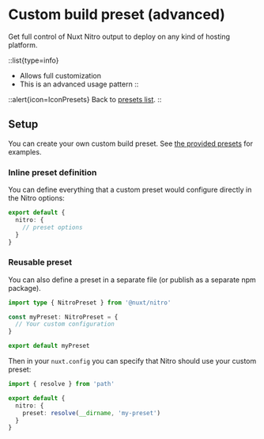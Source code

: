 # Custom build preset (advanced)

Get full control of Nuxt Nitro output to deploy on any kind of hosting platform.

::list{type=info}
- Allows full customization
- This is an advanced usage pattern
::

::alert{icon=IconPresets}
Back to [presets list](/docs/deployment/presets).
::

## Setup

You can create your own custom build preset. See [the provided presets](https://github.com/nuxt/framework/blob/main/packages/nitro/src/presets) for examples.

### Inline preset definition

You can define everything that a custom preset would configure directly in the Nitro options:

```ts [nuxt.config.js]
export default {
  nitro: {
    // preset options
  }
}
```

### Reusable preset

You can also define a preset in a separate file (or publish as a separate npm package).

```ts [my-preset/index.ts]
import type { NitroPreset } from '@nuxt/nitro'

const myPreset: NitroPreset = {
  // Your custom configuration
}

export default myPreset
```

Then in your `nuxt.config` you can specify that Nitro should use your custom preset:

```ts [nuxt.config.js]
import { resolve } from 'path'

export default {
  nitro: {
    preset: resolve(__dirname, 'my-preset')
  }
}
```
